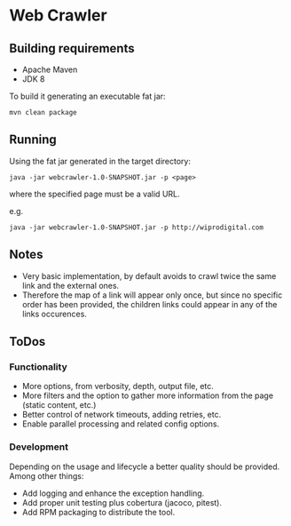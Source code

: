 # Web Crawler

## Building requirements
* Apache Maven
* JDK 8

To build it generating an executable fat jar:

    mvn clean package

## Running

Using the fat jar generated in the target directory:

    java -jar webcrawler-1.0-SNAPSHOT.jar -p <page>

where the specified page must be a valid URL.

e.g.

    java -jar webcrawler-1.0-SNAPSHOT.jar -p http://wiprodigital.com

## Notes

* Very basic implementation, by default avoids to crawl twice the same link and the external ones.
* Therefore the map of a link will appear only once, but since no specific order has been provided, the children links could appear in any of the links occurences.

## ToDos

### Functionality

* More options, from verbosity, depth, output file, etc.
* More filters and the option to gather more information from the page (static content, etc.)
* Better control of network timeouts, adding retries, etc.
* Enable parallel processing and related config options.

### Development

Depending on the usage and lifecycle a better quality should be provided.
Among other things:

* Add logging and enhance the exception handling.
* Add proper unit testing plus cobertura (jacoco, pitest).
* Add RPM packaging to distribute the tool.
